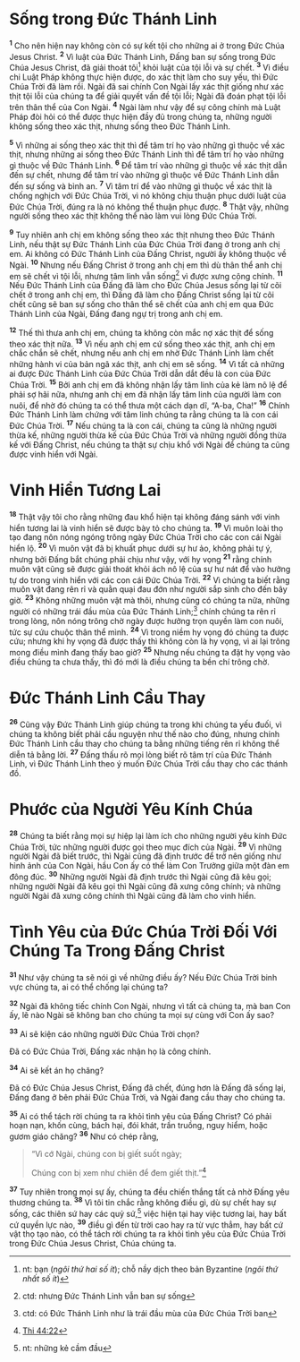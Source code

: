 # Sống trong Ðức Thánh Linh
<sup><b>1</b></sup> Cho nên hiện nay không còn có sự kết tội cho những ai ở trong Ðức Chúa Jesus Christ. <sup><b>2</b></sup> Vì luật của Ðức Thánh Linh, Ðấng ban sự sống trong Ðức Chúa Jesus Christ, đã giải thoát tôi[^1-2cb581ea-c1fe-41e6-8f96-c09259decbb5] khỏi luật của tội lỗi và sự chết. <sup><b>3</b></sup> Vì điều chi Luật Pháp không thực hiện được, do xác thịt làm cho suy yếu, thì Ðức Chúa Trời đã làm rồi. Ngài đã sai chính Con Ngài lấy xác thịt giống như xác thịt tội lỗi của chúng ta để giải quyết vấn đề tội lỗi; Ngài đã đoán phạt tội lỗi trên thân thể của Con Ngài. <sup><b>4</b></sup> Ngài làm như vậy để sự công chính mà Luật Pháp đòi hỏi có thể được thực hiện đầy đủ trong chúng ta, những người không sống theo xác thịt, nhưng sống theo Ðức Thánh Linh.

<sup><b>5</b></sup> Vì những ai sống theo xác thịt thì để tâm trí họ vào những gì thuộc về xác thịt, nhưng những ai sống theo Ðức Thánh Linh thì để tâm trí họ vào những gì thuộc về Ðức Thánh Linh. <sup><b>6</b></sup> Ðể tâm trí vào những gì thuộc về xác thịt dẫn đến sự chết, nhưng để tâm trí vào những gì thuộc về Ðức Thánh Linh dẫn đến sự sống và bình an. <sup><b>7</b></sup> Vì tâm trí để vào những gì thuộc về xác thịt là chống nghịch với Ðức Chúa Trời, vì nó không chịu thuận phục dưới luật của Ðức Chúa Trời, đúng ra là nó không thể thuận phục được. <sup><b>8</b></sup> Thật vậy, những người sống theo xác thịt không thể nào làm vui lòng Ðức Chúa Trời.

<sup><b>9</b></sup> Tuy nhiên anh chị em không sống theo xác thịt nhưng theo Ðức Thánh Linh, nếu thật sự Ðức Thánh Linh của Ðức Chúa Trời đang ở trong anh chị em. Ai không có Ðức Thánh Linh của Ðấng Christ, người ấy không thuộc về Ngài. <sup><b>10</b></sup> Nhưng nếu Ðấng Christ ở trong anh chị em thì dù thân thể anh chị em sẽ chết vì tội lỗi, nhưng tâm linh vẫn sống[^2-2cb581ea-c1fe-41e6-8f96-c09259decbb5] vì được xưng công chính. <sup><b>11</b></sup> Nếu Ðức Thánh Linh của Ðấng đã làm cho Ðức Chúa Jesus sống lại từ cõi chết ở trong anh chị em, thì Ðấng đã làm cho Ðấng Christ sống lại từ cõi chết cũng sẽ ban sự sống cho thân thể sẽ chết của anh chị em qua Ðức Thánh Linh của Ngài, Ðấng đang ngự trị trong anh chị em.

<sup><b>12</b></sup> Thế thì thưa anh chị em, chúng ta không còn mắc nợ xác thịt để sống theo xác thịt nữa. <sup><b>13</b></sup> Vì nếu anh chị em cứ sống theo xác thịt, anh chị em chắc chắn sẽ chết, nhưng nếu anh chị em nhờ Ðức Thánh Linh làm chết những hành vi của bản ngã xác thịt, anh chị em sẽ sống. <sup><b>14</b></sup> Vì tất cả những ai được Ðức Thánh Linh của Ðức Chúa Trời dẫn dắt đều là con của Ðức Chúa Trời. <sup><b>15</b></sup> Bởi anh chị em đã không nhận lấy tâm linh của kẻ làm nô lệ để phải sợ hãi nữa, nhưng anh chị em đã nhận lấy tâm linh của người làm con nuôi, để nhờ đó chúng ta có thể thưa một cách dạn dĩ, “A-ba, Cha!” <sup><b>16</b></sup> Chính Ðức Thánh Linh làm chứng với tâm linh chúng ta rằng chúng ta là con cái Ðức Chúa Trời. <sup><b>17</b></sup> Nếu chúng ta là con cái, chúng ta cũng là những người thừa kế, những người thừa kế của Ðức Chúa Trời và những người đồng thừa kế với Ðấng Christ, nếu chúng ta thật sự chịu khổ với Ngài để chúng ta cũng được vinh hiển với Ngài.

# Vinh Hiển Tương Lai
<sup><b>18</b></sup> Thật vậy tôi cho rằng những đau khổ hiện tại không đáng sánh với vinh hiển tương lai là vinh hiển sẽ được bày tỏ cho chúng ta. <sup><b>19</b></sup> Vì muôn loài thọ tạo đang nôn nóng ngóng trông ngày Ðức Chúa Trời cho các con cái Ngài hiển lộ. <sup><b>20</b></sup> Vì muôn vật đã bị khuất phục dưới sự hư ảo, không phải tự ý, nhưng bởi Ðấng bắt chúng phải chịu như vậy, với hy vọng <sup><b>21</b></sup> rằng chính muôn vật cũng sẽ được giải thoát khỏi ách nô lệ của sự hư nát để vào hưởng tự do trong vinh hiển với các con cái Ðức Chúa Trời. <sup><b>22</b></sup> Vì chúng ta biết rằng muôn vật đang rên rỉ và quằn quại đau đớn như người sắp sinh cho đến bây giờ. <sup><b>23</b></sup> Không những muôn vật mà thôi, nhưng cũng có chúng ta nữa, những người có những trái đầu mùa của Ðức Thánh Linh;[^3-2cb581ea-c1fe-41e6-8f96-c09259decbb5] chính chúng ta rên rỉ trong lòng, nôn nóng trông chờ ngày được hưởng trọn quyền làm con nuôi, tức sự cứu chuộc thân thể mình. <sup><b>24</b></sup> Vì trong niềm hy vọng đó chúng ta được cứu; nhưng khi hy vọng đã được thấy thì không còn là hy vọng, vì ai lại trông mong điều mình đang thấy bao giờ? <sup><b>25</b></sup> Nhưng nếu chúng ta đặt hy vọng vào điều chúng ta chưa thấy, thì đó mới là điều chúng ta bền chí trông chờ.

# Ðức Thánh Linh Cầu Thay
<sup><b>26</b></sup> Cũng vậy Ðức Thánh Linh giúp chúng ta trong khi chúng ta yếu đuối, vì chúng ta không biết phải cầu nguyện như thế nào cho đúng, nhưng chính Ðức Thánh Linh cầu thay cho chúng ta bằng những tiếng rên rỉ không thể diễn tả bằng lời. <sup><b>27</b></sup> Ðấng thấu rõ mọi lòng biết rõ tâm trí của Ðức Thánh Linh, vì Ðức Thánh Linh theo ý muốn Ðức Chúa Trời cầu thay cho các thánh đồ.

# Phước của Người Yêu Kính Chúa
<sup><b>28</b></sup> Chúng ta biết rằng mọi sự hiệp lại làm ích cho những người yêu kính Ðức Chúa Trời, tức những người được gọi theo mục đích của Ngài. <sup><b>29</b></sup> Vì những người Ngài đã biết trước, thì Ngài cũng đã định trước để trở nên giống như hình ảnh của Con Ngài, hầu Con ấy có thể làm Con Trưởng giữa một đàn em đông đúc. <sup><b>30</b></sup> Những người Ngài đã định trước thì Ngài cũng đã kêu gọi; những người Ngài đã kêu gọi thì Ngài cũng đã xưng công chính; và những người Ngài đã xưng công chính thì Ngài cũng đã làm cho vinh hiển.

# Tình Yêu của Ðức Chúa Trời Ðối Với Chúng Ta Trong Ðấng Christ
<sup><b>31</b></sup> Như vậy chúng ta sẽ nói gì về những điều ấy? Nếu Ðức Chúa Trời binh vực chúng ta, ai có thể chống lại chúng ta?

<sup><b>32</b></sup> Ngài đã không tiếc chính Con Ngài, nhưng vì tất cả chúng ta, mà ban Con ấy, lẽ nào Ngài sẽ không ban cho chúng ta mọi sự cùng với Con ấy sao?

<sup><b>33</b></sup> Ai sẽ kiện cáo những người Ðức Chúa Trời chọn?

Ðã có Ðức Chúa Trời, Ðấng xác nhận họ là công chính.

<sup><b>34</b></sup> Ai sẽ kết án họ chăng?

Ðã có Ðức Chúa Jesus Christ, Ðấng đã chết, đúng hơn là Ðấng đã sống lại, Ðấng đang ở bên phải Ðức Chúa Trời, và Ngài đang cầu thay cho chúng ta.

<sup><b>35</b></sup> Ai có thể tách rời chúng ta ra khỏi tình yêu của Ðấng Christ? Có phải hoạn nạn, khốn cùng, bách hại, đói khát, trần truồng, nguy hiểm, hoặc gươm giáo chăng? <sup><b>36</b></sup> Như có chép rằng,

> “Vì cớ Ngài, chúng con bị giết suốt ngày;
> 
> Chúng con bị xem như chiên để đem giết thịt.”[^1@-2cb581ea-c1fe-41e6-8f96-c09259decbb5]

<sup><b>37</b></sup> Tuy nhiên trong mọi sự ấy, chúng ta đều chiến thắng tất cả nhờ Ðấng yêu thương chúng ta. <sup><b>38</b></sup> Vì tôi tin chắc rằng không điều gì, dù sự chết hay sự sống, các thiên sứ hay các quỷ sứ,[^4-2cb581ea-c1fe-41e6-8f96-c09259decbb5] việc hiện tại hay việc tương lai, hay bất cứ quyền lực nào, <sup><b>39</b></sup> điều gì đến từ trời cao hay ra từ vực thẳm, hay bất cứ vật thọ tạo nào, có thể tách rời chúng ta ra khỏi tình yêu của Ðức Chúa Trời trong Ðức Chúa Jesus Christ, Chúa chúng ta.

[^1-2cb581ea-c1fe-41e6-8f96-c09259decbb5]: nt: bạn (*ngôi thứ hai số ít*); chỗ nầy dịch theo bản Byzantine (*ngôi thứ nhất số ít*)
[^2-2cb581ea-c1fe-41e6-8f96-c09259decbb5]: ctd: nhưng Đức Thánh Linh vẫn ban sự sống
[^3-2cb581ea-c1fe-41e6-8f96-c09259decbb5]: ctd: có Ðức Thánh Linh như là trái đầu mùa của Ðức Chúa Trời ban
[^4-2cb581ea-c1fe-41e6-8f96-c09259decbb5]: nt: những kẻ cầm đầu
[^1@-2cb581ea-c1fe-41e6-8f96-c09259decbb5]: [Thi 44:22](/passage/?search=Ps.44.22\&version=BD2011)
